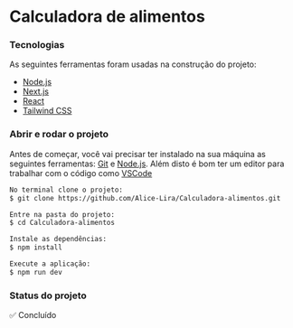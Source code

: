 # Calculadora de alimentos 

### Tecnologias
As seguintes ferramentas foram usadas na construção do projeto:

- [Node.js](https://nodejs.org/en/)
- [Next.js](https://nextjs.org/)
- [React](https://react.dev/)
- [Tailwind CSS](https://tailwindcss.com/)
  
### Abrir e rodar o projeto
Antes de começar, você vai precisar ter instalado na sua máquina as seguintes ferramentas:
[Git](https://git-scm.com/) e [Node.js](https://nodejs.org/en). 
Além disto é bom ter um editor para trabalhar com o código como [VSCode](https://code.visualstudio.com/)

```bash
No terminal clone o projeto:
$ git clone https://github.com/Alice-Lira/Calculadora-alimentos.git

Entre na pasta do projeto:
$ cd Calculadora-alimentos

Instale as dependências:
$ npm install

Execute a aplicação:
$ npm run dev
```
### Status do projeto 
✅ Concluído
